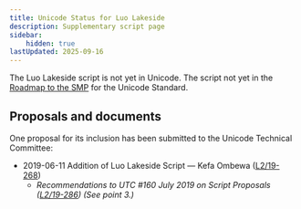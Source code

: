 ```yaml
---
title: Unicode Status for Luo Lakeside
description: Supplementary script page
sidebar:
    hidden: true
lastUpdated: 2025-09-16
---
```


The Luo Lakeside script is not yet in Unicode. The script not yet in the [Roadmap to the SMP](http://www.unicode.org/roadmaps/smp/) for the Unicode Standard.

## Proposals and documents

One proposal for its inclusion has been submitted to the Unicode Technical Committee:
- 2019-06-11 Addition of Luo Lakeside Script — Kefa Ombewa ([L2/19-268](http://www.unicode.org/cgi-bin/GetMatchingDocs.pl?L2/19-268))
  - _Recommendations to UTC #160 July 2019 on Script Proposals ([L2/19-286](https://www.unicode.org/L2/L2019/19286-script-recs.pdf)) (See point 3.)_

